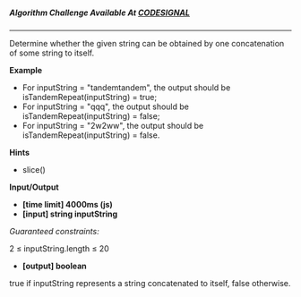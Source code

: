##### Algorithm Challenge Available At [CODESIGNAL](https://app.codesignal.com/arcade/code-arcade/book-market/2SDWWyHY9Xw5CpphY)

---

Determine whether the given string can be obtained by one concatenation of some string to itself.

**Example**

- For inputString = "tandemtandem", the output should be
  isTandemRepeat(inputString) = true;
- For inputString = "qqq", the output should be
  isTandemRepeat(inputString) = false;
- For inputString = "2w2ww", the output should be
  isTandemRepeat(inputString) = false.

**Hints**

- slice()

**Input/Output**

- **[time limit] 4000ms (js)**
- **[input] string inputString**

_Guaranteed constraints:_

2 ≤ inputString.length ≤ 20

- **[output] boolean**

true if inputString represents a string concatenated to itself, false otherwise.
